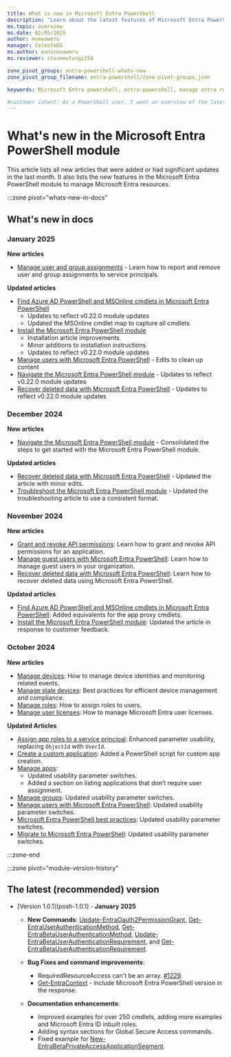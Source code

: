 ```yaml
---
title: What is new in Microsoft Entra PowerShell
description: "Learn about the latest features of Microsoft Entra PowerShell."
ms.topic: overview
ms.date: 02/05/2025
author: msewaweru
manager: CelesteDG
ms.author: eunicewaweru
ms.reviewer: stevemutungi254

zone_pivot_groups: entra-powershell-whats-new
zone_pivot_group_filename: entra-powershell/zone-pivot-groups.json

keywords: Microsoft Entra powershell, entra-powershell, manage entra resources using powershell, entra powershell new features, what's new in entra powershell

#customer intent: As a PowerShell user, I want an overview of the latest features of Microsoft Entra PowerShell module and all the related doc updates.
---
```


# What's new in the Microsoft Entra PowerShell module

This article lists all new articles that were added or had significant updates in the last month. It also lists the new features in the Microsoft Entra PowerShell module to manage Microsoft Entra resources.

:::zone pivot="whats-new-in-docs"

## What's new in docs

### January 2025

**New articles**

- [Manage user and group assignments](manage-user-group-assignment.md) - Learn how to report and remove user and group assignments to service principals.

**Updated articles**

- [Find Azure AD PowerShell and MSOnline cmdlets in Microsoft Entra PowerShell](azuread-powershell-to-entra-powershell-mapping.md)
  - Updates to reflect v0.22.0 module updates
  - Updated the MSOnline cmdlet map to capture all cmdlets
- [Install the Microsoft Entra PowerShell module](installation.md)
  - Installation article improvements
  - Minor additions to installation instructions
  - Updates to reflect v0.22.0 module updates
- [Manage users with Microsoft Entra PowerShell](manage-user.md) - Edits to clean up content
- [Navigate the Microsoft Entra PowerShell module](navigate-entraps.md) - Updates to reflect v0.22.0 module updates
- [Recover deleted data with Microsoft Entra PowerShell](recover-deleted-data.md) - Updates to reflect v0.22.0 module updates

### December 2024

**New articles**

- [Navigate the Microsoft Entra PowerShell module](navigate-entraps.md) - Consolidated the steps to get started with the Microsoft Entra PowerShell module.

**Updated articles**

- [Recover deleted data with Microsoft Entra PowerShell](recover-deleted-data.md) - Updated the article with minor edits.
- [Troubleshoot the Microsoft Entra PowerShell module](troubleshooting.md) - Updated the troubleshooting article to use a consistent format.

### November 2024

**New articles**

- [Grant and revoke API permissions](how-to-grant-revoke-api-permissions.md): Learn how to grant and revoke API permissions for an application.
- [Manage guest users with Microsoft Entra PowerShell](manage-guest-users.md): Learn how to manage guest users in your organization.
- [Recover deleted data with Microsoft Entra PowerShell](recover-deleted-data.md): Learn how to recover deleted data using Microsoft Entra PowerShell.

**Updated articles**

- [Find Azure AD PowerShell and MSOnline cmdlets in Microsoft Entra PowerShell](azuread-powershell-to-entra-powershell-mapping.md): Added equivalents for the app proxy cmdlets. 
- [Install the Microsoft Entra PowerShell module](installation.md): Updated the article in response to customer feedback.

### October 2024

**New articles**

- [Manage devices](manage-devices.md): How to manage device identities and monitoring related events.
- [Manage stale devices](manage-stale-devices.md): Best practices for efficient device management and compliance.
- [Manage roles](manage-roles.md): How to assign roles to users.
- [Manage user licenses](how-to-manage-user-licenses.md): How to manage Microsoft Entra user licenses.

**Updated Articles**

- [Assign app roles to a service principal](create-assign-app-roles.md): Enhanced parameter usability, replacing `ObjectId` with `UserId`.
- [Create a custom application](create-custom-application.md): Added a PowerShell script for custom app creation.
- [Manage apps](manage-apps.md): 
  - Updated usability parameter switches.
  - Added a section on listing applications that don’t require user assignment.
- [Manage groups](manage-groups.md): Updated usability parameter switches.
- [Manage users with Microsoft Entra PowerShell](manage-user.md): Updated usability parameter switches.
- [Microsoft Entra PowerShell best practices](entra-powershell-best-practices.md): Updated usability parameter switches.
- [Migrate to Microsoft Entra PowerShell](migration-guide.md): Updated usability parameter switches.

:::zone-end

:::zone pivot="module-version-history"

## The latest (recommended) version

- [Version 1.0.1][posh-1.0.1] - **January 2025**

  - **New Commands**: [Update-EntraOauth2PermissionGrant](/powershell/module/microsoft.entra/update-entraoauth2permissiongrant), [Get-EntraUserAuthenticationMethod](/powershell/module/microsoft.entra/get-entrauserauthenticationmethod), [Get-EntraBetaUserAuthenticationMethod](/powershell/module/microsoft.entra.beta/get-entrabetauserauthenticationmethod), [Update-EntraBetaUserAuthenticationRequirement](/powershell/module/microsoft.entra.beta/update-entrabetauserauthenticationrequirement), and [Get-EntraBetaUserAuthenticationRequirement](/powershell/module/microsoft.entra.beta/get-entrabetauserauthenticationrequirement).
  - **Bug Fixes and command improvements**:
    - RequiredResourceAccess can't be an array. [#1229](https://github.com/microsoftgraph/entra-powershell/pull/1229).
    - [Get-EntraContext](/powershell/module/microsoft.entra/get-entracontext) - include Microsoft Entra PowerShell version in the response.

  - **Documentation enhancements**:
    - Improved examples for over 250 cmdlets, adding more examples and Microsoft Entra ID inbuilt roles.
    - Adding syntax sections for Global Secure Access commands.
    - Fixed example for [New-EntraBetaPrivateAccessApplicationSegment](/powershell/module/microsoft.entra.beta/new-entrabetaprivateaccessapplication).

